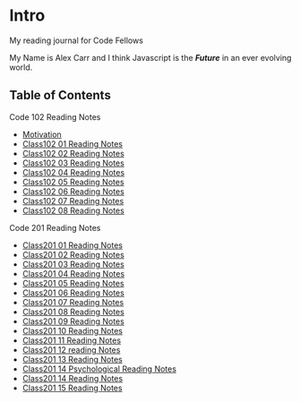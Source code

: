 

# Intro 

My reading journal for Code Fellows

My Name is Alex Carr and I think Javascript is the **_Future_** in an ever evolving world.   


## Table of Contents

Code 102 Reading Notes

- [Motivation](Motivation/1.md)
- [Class102 01 Reading Notes](Class102/Class102-01.md)
- [Class102 02 Reading Notes](Class102/Class102-02.md)
- [Class102 03 Reading Notes](Class102/Class102-03.md)
- [Class102 04 Reading Notes](Class102/Class102-04.md)
- [Class102 05 Reading Notes](Class102/Class102-05.md)
- [Class102 06 Reading Notes](Class102/Class102-06.md)
- [Class102 07 Reading Notes](Class102/Class102-07.md)
- [Class102 08 Reading
Notes](Class102/Class102-08.md)

Code 201 Reading Notes

- [Class201 01 Reading Notes](Class201/Class201-01.md)
- [Class201 02 Reading Notes](Class201/Class201-02.md)
- [Class201 03 Reading Notes](Class201/Class201-03.md)
- [Class201 04 Reading Notes](Class201/Class201-04.md)
- [Class201 05 Reading Notes](Class201/Class201-05.md)
- [Class201 06 Reading Notes](Class201/Class201-06.md)
- [Class201 07 Reading Notes](Class201/Class201-07.md)
- [Class201 08 Reading Notes](Class201/Class201-08.md)
- [Class201 09 Reading Notes](Class201/Class201-09.md)
- [Class201 10 Reading Notes](Class201/Class201-10.md)
- [Class201 11 Reading Notes](Class201/Class201-11.md)
- [Class201 12 reading Notes](Class201/Class201-12.md)
- [Class201 13 Reading Notes](Class201/Class201-13.md)
- [Class201 14 Psychological Reading Notes](Class201/Class201-14-Psychological-Safety.md)
- [Class201 14 Reading Notes](Class201/Class201-14.md)
- [Class201 15 Reading Notes](Class201/Class201-15.md)














